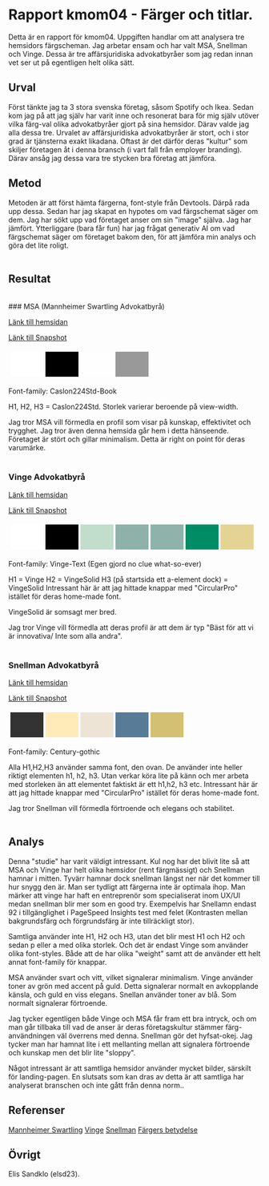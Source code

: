 # Rapport kmom04 - Färger och titlar.

Detta är en rapport för kmom04. Uppgiften handlar om att analysera tre hemsidors färgscheman. Jag arbetar ensam och har valt MSA, Snellman och Vinge. Dessa är tre affärsjuridiska advokatbyråer som jag redan innan vet ser ut på egentligen helt olika sätt.

## Urval

Först tänkte jag ta 3 stora svenska företag, såsom Spotify och Ikea. Sedan kom jag på att jag själv har varit inne och resonerat bara för mig själv utöver vilka färg-val olika advokatbyråer gjort på sina hemsidor. Därav valde jag alla dessa tre. Urvalet av affärsjuridiska advokatbyråer är stort, och i stor grad är tjänsterna exakt likadana. Oftast är det därför deras "kultur" som skiljer företagen åt i denna bransch (i vart fall från employer branding). Därav ansåg jag dessa vara tre stycken bra företag att jämföra.

## Metod

Metoden är att först hämta färgerna, font-style från Devtools.
Därpå rada upp dessa.
Sedan har jag skapat en hypotes om vad färgschemat säger om dem.
Jag har sökt upp vad företaget anser om sin "image" själva.
Jag har jämfört.
Ytterliggare (bara får fun) har jag frågat generativ AI om vad färgschemat säger om företaget bakom den, för att jämföra min analys och göra det lite roligt.
<br><br>

## Resultat

<br>
### MSA (Mannheimer Swartling Advokatbyrå)

[Länk till hemsidan](https://www.mannheimerswartling.se/)

[Länk till Snapshot](https://imgur.com/2PS5xbb)

<table style="border-spacing: 4px; border-collapse: separate">
<tr>
<td style="height: 50px; width: 50px; background-color: #fff">
<td style="height: 50px; width: 50px; background-color: #000">
<td style="height: 50px; width: 50px; background-color: #ffffffb3">
<td style="height: 50px; width: 50px; background-color: #999">
</tr>
</table>

Font-family: Caslon224Std-Book

H1, H2, H3 = Caslon224Std. Storlek varierar beroende på view-width.

Jag tror MSA vill förmedla en profil som visar på kunskap, effektivitet och trygghet. Jag tror även denna hemsida går hem i detta hänseende. Företaget är stört och gillar minimalism. Detta är right on point för deras varumärke.
<br>
<br>

### Vinge Advokatbyrå

[Länk till hemsidan](https://www.vinge.se/)

[Länk till Snapshot](https://imgur.com/2N5rAdS)

<table style="border-spacing: 4px; border-collapse: separate">
<tr>
<td style="height: 50px; width: 50px; background-color: #fff">
<td style="height: 50px; width: 50px; background-color: #000">
<td style="height: 50px; width: 50px; background-color: #C1DDCC">
<td style="height: 50px; width: 50px; background-color: #8EB2AA">
<td style="height: 50px; width: 50px; background-color: #8FB2AA">
<td style="height: 50px; width: 50px; background-color: #008C65">
<td style="height: 50px; width: 50px; background-color: #E3D493">
</tr>
</table>

Font-family: Vinge-Text (Egen gjord no clue what-so-ever)

H1 = Vinge
H2 = VingeSolid
H3 (på startsida ett a-element dock) = VingeSolid
Intressant här är att jag hittade knappar med "CircularPro" istället för deras home-made font.

VingeSolid är somsagt mer bred.

Jag tror Vinge vill förmedla att deras profil är att dem är typ "Bäst för att vi är innovativa/ Inte som alla andra".
<br>
<br>

### Snellman Advokatbyrå

[Länk till hemsidan](https://snellman.com/)

[Länk till Snapshot](https://imgur.com/qrzrK8q)

<table style="border-spacing: 4px; border-collapse: separate">
<tr>
<td style="height: 50px; width: 50px; background-color: #333333">
<td style="height: 50px; width: 50px; background-color: #FFEBB8">
<td style="height: 50px; width: 50px; background-color: #EEE4D5">
<td style="height: 50px; width: 50px; background-color: #587C98">
<td style="height: 50px; width: 50px; background-color: #d4c072">
</tr>
</table>

Font-family: Century-gothic

Alla H1,H2,H3 använder samma font, den ovan. De använder inte heller riktigt elementen h1, h2, h3. Utan verkar köra lite på känn och mer arbeta med storleken än att elementet faktiskt är ett h1,h2, h3 etc.
Intressant här är att jag hittade knappar med "CircularPro" istället för deras home-made font.

Jag tror Snellman vill förmedla förtroende och elegans och stabilitet.
<br>
<br>

## Analys

Denna "studie" har varit väldigt intressant. Kul nog har det blivit lite så att MSA och Vinge har helt olika hemsidor (rent färgmässigt) och Snellman hamnar i mitten. Tyvärr hamnar dock snellman längst ner när det kommer till hur snygg den är. Man ser tydligt att färgerna inte är optimala ihop. Man märker att vinge har haft en entreprenör som specialiserat inom UX/UI medan snellman blir mer som en good try. Exempelvis har Snellamn endast 92 i tillgänglighet i PageSpeed Insights test med felet (Kontrasten mellan bakgrundsfärg och förgrundsfärg är inte tillräckligt stor).

Samtliga använder inte H1, H2 och H3, utan det blir mest H1 och H2 och sedan p eller a med olika storlek. Och det är endast Vinge som använder olika font-styles. Både att de har olika "weight" samt att de använder ett helt annat font-family för knappar.

MSA använder svart och vitt, vilket signalerar minimalism.
Vinge använder toner av grön med accent på guld. Detta signalerar normalt en avkopplande känsla, och guld en viss elegans.
Snellan använder toner av blå. Som normalt signalerar förtroende.

Jag tycker egentligen både Vinge och MSA får fram ett bra intryck, och om man går tillbaka till vad de anser är deras företagskultur stämmer färg-användningen väl överrens med denna. Snellman gör det hyfsat-okej. Jag tycker man har hamnat lite i ett mellanting mellan att signalera förtroende och kunskap men det blir lite "sloppy".

Något intressant är att samtliga hemsidor använder mycket bilder, särskilt för landing-pagen. En slutsats som kan dras av detta är att samtliga har analyserat branschen och inte gått från denna norm..

## Referenser

[Mannheimer Swartling](https://www.mannheimerswartling.se/)
[Vinge](https://www.vinge.se/)
[Snellman](https://snellman.com/)
[Färgers betydelse](https://www.keim.com/sv-se/faergpsykologi/)

## Övrigt

Elis Sandklo (elsd23).
